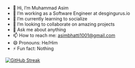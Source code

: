 - 👋 Hi, I’m Muhammad Asim
- 🔭 I’m working as a Software Engineer at desgingurus.io
- 🌱 I’m currently learning to socialize
- 👯 I’m looking to collaborate on amazing projects
- 💬 Ask me about anything
- 📫 How to reach me: [asimbhatti1001@gmail.com](mailto:asimbhatti1001@gmail.com)
- 😄 Pronouns: He/Him
- ⚡ Fun fact: Nothing

[![GitHub Streak](https://streak-stats.demolab.com?user=MuhammadAsim1001&theme=dark&hide_border=true)](https://git.io/streak-stats)


<!---
MuhammadAsim1001/MuhammadAsim1001 is a ✨ special ✨ repository because its `README.md` (this file) appears on your GitHub profile.
You can click the Preview link to take a look at your changes.
--->

